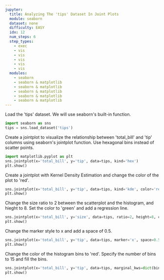 ```yaml
---
jupyter:
  title: Analyzing The 'tips' Dataset In Joint Plots
  module: seaborn
  dataset: none
  difficulty: EASY
  idx: 12
  num_steps: 6
  step_types:
    - exec
    - vis
    - vis
    - vis
    - vis
    - vis
  modules: 
    - seaborn
    - seaborn & matplotlib
    - seaborn & matplotlib
    - seaborn & matplotlib
    - seaborn & matplotlib
    - seaborn & matplotlib
---
```



Load the 'tips' dataset. We will use seaborn's built-in function.
```python
import seaborn as sns
tips = sns.load_dataset('tips')
```

Create a jointplot to visualize the relationship between 'total_bill' and 'tip' columns using seaborn's jointplot function. Use hexagonal bins instead of scatter points.
```python
import matplotlib.pyplot as plt
sns.jointplot(x='total_bill', y='tip', data=tips, kind='hex')
plt.show()
```

Create a jointplot with Kernel Density Estimation and change the color of the plot to 'red'.
```python
sns.jointplot(x='total_bill', y='tip', data=tips, kind='kde', color='red')
plt.show()
```

Change the size ratio to 2 between the scatterplot and the histogram, and hieght to 8. Set the color to 'green' and add a regression line.
```python
sns.jointplot(x='total_bill', y='size', data=tips, ratio=2, height=8, color='green', kind='reg')
plt.show()
```

Change the marker style to x and add a space of 0.5.
```python
sns.jointplot(x='total_bill', y='tip', data=tips, marker='x', space=0.5)
plt.show()
```

Change the color of the histogram bins to 'red'. Specify the number of bins to 15 and fill the bins.
```python
sns.jointplot(x='total_bill', y='tip', data=tips, marginal_kws=dict(bins=15, fill=True, color='red'))
plt.show()
```
